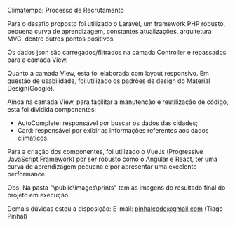 Climatempo: Processo de Recrutamento

Para o desafio proposto foi utilizado o Laravel, um framework PHP robusto, pequena curva de aprendizagem, 
constantes atualizações, arquitetura MVC, dentre outros pontos positivos. 

Os dados json são carregados/filtrados na camada Controller e repassados para a camada View. 

Quanto a camada View, esta foi elaborada com layout responsivo. Em questão de usabilidade, foi utilizado os
padrões de design do Material Design(Google).

Ainda na camada View, para facilitar a manutenção e reutilização de código, esta foi dividida componentes:
* AutoComplete: responsável por buscar os dados das cidades;
* Card: responsável por exibir as informações referentes aos dados climáticos.

Para a criação dos componentes, foi utilizado o VueJs (Progressive JavaScript Framework) por ser robusto como o
Angular e React, ter uma curva de aprendizagem pequena e por apresentar uma excelente performance.

Obs:
Na pasta "\public\images\prints" tem as imagens do resultado final do projeto em execução.


Demais dúvidas estou a disposição:
E-mail: pinhalcode@gmail.com (Tiago Pinhal)
